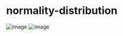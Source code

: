 # normality-distribution

![image](https://user-images.githubusercontent.com/52930645/209373343-40a5d91a-11a1-42e8-ae35-52eb1c0206bf.png)
![image](https://user-images.githubusercontent.com/52930645/209373359-63da930f-b581-4edf-886e-038159408557.png)
